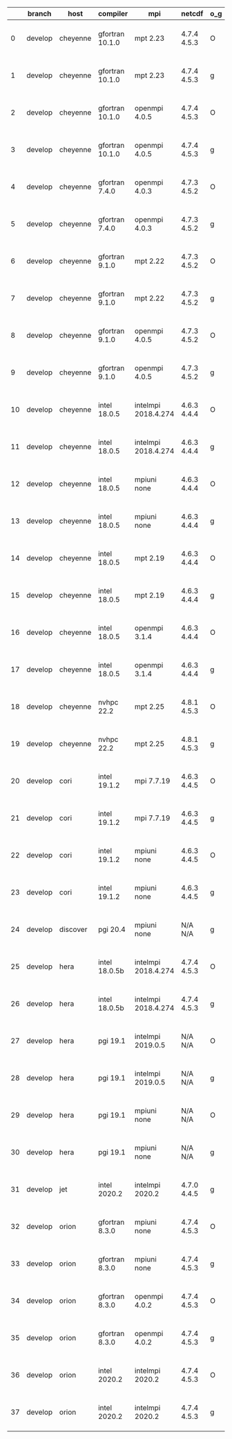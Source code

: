 |    | branch   | host     | compiler        | mpi                 | netcdf      | o_g   | os     | build   | u_pass   | u_fail   | s_pass   | s_fail   | e_pass   | e_fail   | nuopc_pass   | nuopc_fail   | artifacts_hash                                                                                                                                                 | modified                  |
|----|----------|----------|-----------------|---------------------|-------------|-------|--------|---------|----------|----------|----------|----------|----------|----------|--------------|--------------|----------------------------------------------------------------------------------------------------------------------------------------------------------------|---------------------------|
|  0 | develop  | cheyenne | gfortran 10.1.0 | mpt 2.23            | 4.7.4 4.5.3 | O     | Linux  | pass    | 13764    | 0        | 49       | 0        | 80       | 0        | 50           | 0            | [artifacts](https://github.com/esmf-org/esmf-test-artifacts/tree/8fb616d79cb82f85898c709ed38f8fd562fb071b/develop/cheyenne/gfortran/10.1.0/O/mpt/2.23)         | 2022-07-19 02:56:19 -0600 |
|  1 | develop  | cheyenne | gfortran 10.1.0 | mpt 2.23            | 4.7.4 4.5.3 | g     | Linux  | pass    | 13764    | 0        | 49       | 0        | 80       | 0        | 50           | 0            | [artifacts](https://github.com/esmf-org/esmf-test-artifacts/tree/2991bcbd345ce71e4d50f1a049adf169a56f454e/develop/cheyenne/gfortran/10.1.0/g/mpt/2.23)         | 2022-07-19 03:09:13 -0600 |
|  2 | develop  | cheyenne | gfortran 10.1.0 | openmpi 4.0.5       | 4.7.4 4.5.3 | O     | Linux  | pass    | 13764    | 0        | 49       | 0        | 80       | 0        | 50           | 0            | [artifacts](https://github.com/esmf-org/esmf-test-artifacts/tree/2348a08d716a7f3c28556828ee1575a9ea57c35b/develop/cheyenne/gfortran/10.1.0/O/openmpi/4.0.5)    | 2022-07-19 03:03:44 -0600 |
|  3 | develop  | cheyenne | gfortran 10.1.0 | openmpi 4.0.5       | 4.7.4 4.5.3 | g     | Linux  | pass    | 13764    | 0        | 49       | 0        | 80       | 0        | 50           | 0            | [artifacts](https://github.com/esmf-org/esmf-test-artifacts/tree/55b7c03bec62d33831ffd309b23d3ec9c846dd04/develop/cheyenne/gfortran/10.1.0/g/openmpi/4.0.5)    | 2022-07-19 03:16:00 -0600 |
|  4 | develop  | cheyenne | gfortran 7.4.0  | openmpi 4.0.3       | 4.7.3 4.5.2 | O     | Linux  | pass    | 13764    | 0        | 49       | 0        | 80       | 0        | 49           | 1            | [artifacts](https://github.com/esmf-org/esmf-test-artifacts/tree/50722a81caa5f211a1d011ea6d2d5058b6d1b3f3/develop/cheyenne/gfortran/7.4.0/O/openmpi/4.0.3)     | 2022-07-19 02:59:46 -0600 |
|  5 | develop  | cheyenne | gfortran 7.4.0  | openmpi 4.0.3       | 4.7.3 4.5.2 | g     | Linux  | pass    | 13764    | 0        | 49       | 0        | 80       | 0        | 50           | 0            | [artifacts](https://github.com/esmf-org/esmf-test-artifacts/tree/a93f4e671794556a30a20b3e8023fd81cdc62d73/develop/cheyenne/gfortran/7.4.0/g/openmpi/4.0.3)     | 2022-07-19 03:13:39 -0600 |
|  6 | develop  | cheyenne | gfortran 9.1.0  | mpt 2.22            | 4.7.3 4.5.2 | O     | Linux  | pass    | 13764    | 0        | 49       | 0        | 80       | 0        | 50           | 0            | [artifacts](https://github.com/esmf-org/esmf-test-artifacts/tree/3dbd2a8ebef4cf1a9854e973afa7f8f5fb18afb2/develop/cheyenne/gfortran/9.1.0/O/mpt/2.22)          | 2022-07-19 02:55:44 -0600 |
|  7 | develop  | cheyenne | gfortran 9.1.0  | mpt 2.22            | 4.7.3 4.5.2 | g     | Linux  | pass    | 13764    | 0        | 49       | 0        | 80       | 0        | 50           | 0            | [artifacts](https://github.com/esmf-org/esmf-test-artifacts/tree/08b19867ee19963b3d681d1ccec68a89978f95b0/develop/cheyenne/gfortran/9.1.0/g/mpt/2.22)          | 2022-07-19 03:08:42 -0600 |
|  8 | develop  | cheyenne | gfortran 9.1.0  | openmpi 4.0.5       | 4.7.3 4.5.2 | O     | Linux  | pass    | 13764    | 0        | 49       | 0        | 80       | 0        | 50           | 0            | [artifacts](https://github.com/esmf-org/esmf-test-artifacts/tree/a63de6381b7b64d183b43399fcffe372c92a71c7/develop/cheyenne/gfortran/9.1.0/O/openmpi/4.0.5)     | 2022-07-19 03:01:49 -0600 |
|  9 | develop  | cheyenne | gfortran 9.1.0  | openmpi 4.0.5       | 4.7.3 4.5.2 | g     | Linux  | pass    | 13764    | 0        | 49       | 0        | 80       | 0        | 50           | 0            | [artifacts](https://github.com/esmf-org/esmf-test-artifacts/tree/b43e58567b19c6a5b1c46aac679123c03e550dbf/develop/cheyenne/gfortran/9.1.0/g/openmpi/4.0.5)     | 2022-07-19 03:14:50 -0600 |
| 10 | develop  | cheyenne | intel 18.0.5    | intelmpi 2018.4.274 | 4.6.3 4.4.4 | O     | Linux  | pass    | 13764    | 0        | 49       | 0        | 80       | 0        | 50           | 0            | [artifacts](https://github.com/esmf-org/esmf-test-artifacts/tree/aacb5419b71050f2dd60498494b376c2aff0640e/develop/cheyenne/intel/18.0.5/O/intelmpi/2018.4.274) | 2022-07-19 04:08:46 -0600 |
| 11 | develop  | cheyenne | intel 18.0.5    | intelmpi 2018.4.274 | 4.6.3 4.4.4 | g     | Linux  | pass    | 13764    | 0        | 49       | 0        | 80       | 0        | 50           | 0            | [artifacts](https://github.com/esmf-org/esmf-test-artifacts/tree/bd6147596e79fa49ab781848fc0f636cc15a5698/develop/cheyenne/intel/18.0.5/g/intelmpi/2018.4.274) | 2022-07-19 04:15:58 -0600 |
| 12 | develop  | cheyenne | intel 18.0.5    | mpiuni none         | 4.6.3 4.4.4 | O     | Linux  | pass    | 12241    | 0        | 8        | 0        | 43       | 0        | 0            | 50           | [artifacts](https://github.com/esmf-org/esmf-test-artifacts/tree/714e8f57600d84a68179e77b968a0f58d72f06f4/develop/cheyenne/intel/18.0.5/O/mpiuni/none)         | 2022-07-19 03:47:59 -0600 |
| 13 | develop  | cheyenne | intel 18.0.5    | mpiuni none         | 4.6.3 4.4.4 | g     | Linux  | pass    | 12241    | 0        | 8        | 0        | 43       | 0        | 0            | 50           | [artifacts](https://github.com/esmf-org/esmf-test-artifacts/tree/bb8cc8fa6867fd9d057406ade29d325660aeb91f/develop/cheyenne/intel/18.0.5/g/mpiuni/none)         | 2022-07-19 03:58:18 -0600 |
| 14 | develop  | cheyenne | intel 18.0.5    | mpt 2.19            | 4.6.3 4.4.4 | O     | Linux  | pass    | 13764    | 0        | 49       | 0        | 80       | 0        | 50           | 0            | [artifacts](https://github.com/esmf-org/esmf-test-artifacts/tree/b9493048ca4690ea5f6b462abc22744175777354/develop/cheyenne/intel/18.0.5/O/mpt/2.19)            | 2022-07-19 04:17:16 -0600 |
| 15 | develop  | cheyenne | intel 18.0.5    | mpt 2.19            | 4.6.3 4.4.4 | g     | Linux  | pass    | 13764    | 0        | 49       | 0        | 80       | 0        | 50           | 0            | [artifacts](https://github.com/esmf-org/esmf-test-artifacts/tree/29a976c87b1a22b4f5bf7612f9e876f33a37bd31/develop/cheyenne/intel/18.0.5/g/mpt/2.19)            | 2022-07-19 04:22:52 -0600 |
| 16 | develop  | cheyenne | intel 18.0.5    | openmpi 3.1.4       | 4.6.3 4.4.4 | O     | Linux  | pass    | 13764    | 0        | 49       | 0        | 80       | 0        | 50           | 0            | [artifacts](https://github.com/esmf-org/esmf-test-artifacts/tree/c5c36059050bee990989f38f534c3a49bf859172/develop/cheyenne/intel/18.0.5/O/openmpi/3.1.4)       | 2022-07-19 04:10:46 -0600 |
| 17 | develop  | cheyenne | intel 18.0.5    | openmpi 3.1.4       | 4.6.3 4.4.4 | g     | Linux  | pass    | 13764    | 0        | 49       | 0        | 80       | 0        | 50           | 0            | [artifacts](https://github.com/esmf-org/esmf-test-artifacts/tree/3278a6089ddbeedf297a7bd7ddba44e54a00b8e5/develop/cheyenne/intel/18.0.5/g/openmpi/3.1.4)       | 2022-07-19 04:19:12 -0600 |
| 18 | develop  | cheyenne | nvhpc 22.2      | mpt 2.25            | 4.8.1 4.5.3 | O     | Linux  | pass    | 13761    | 3        | 49       | 0        | 80       | 0        | 45           | 5            | [artifacts](https://github.com/esmf-org/esmf-test-artifacts/tree/af9e9846b72a3b5624b522f4509efeed33f3f9b0/develop/cheyenne/nvhpc/22.2/O/mpt/2.25)              | 2022-07-19 03:55:35 -0600 |
| 19 | develop  | cheyenne | nvhpc 22.2      | mpt 2.25            | 4.8.1 4.5.3 | g     | Linux  | pass    | 12879    | 885      | 35       | 14       | 66       | 14       | 10           | 40           | [artifacts](https://github.com/esmf-org/esmf-test-artifacts/tree/26e0f536bd7fc80779f28dd142a4b8e206626933/develop/cheyenne/nvhpc/22.2/g/mpt/2.25)              | 2022-07-19 04:51:23 -0600 |
| 20 | develop  | cori     | intel 19.1.2    | mpi 7.7.19          | 4.6.3 4.4.5 | O     | Unicos | pass    | 13764    | 0        | 49       | 0        | 80       | 0        | 50           | 0            | [artifacts](https://github.com/esmf-org/esmf-test-artifacts/tree/cd9398aa9493440f5c8cc3760972dcb72e71c45f/develop/cori/intel/19.1.2/O/mpi/7.7.19)              | 2022-07-19 17:51:23 -0700 |
| 21 | develop  | cori     | intel 19.1.2    | mpi 7.7.19          | 4.6.3 4.4.5 | g     | Unicos | pass    | 13764    | 0        | 49       | 0        | 80       | 0        | 50           | 0            | [artifacts](https://github.com/esmf-org/esmf-test-artifacts/tree/f0963b6206ab3790f74cc43e6e32f2450f11c43c/develop/cori/intel/19.1.2/g/mpi/7.7.19)              | 2022-07-19 17:43:15 -0700 |
| 22 | develop  | cori     | intel 19.1.2    | mpiuni none         | 4.6.3 4.4.5 | O     | Unicos | pass    | 12241    | 0        | 8        | 0        | 43       | 0        | 0            | 50           | [artifacts](https://github.com/esmf-org/esmf-test-artifacts/tree/8f74b8cd1dde90a905c23e322b419b5f0cf55e30/develop/cori/intel/19.1.2/O/mpiuni/none)             | 2022-07-19 10:55:44 -0700 |
| 23 | develop  | cori     | intel 19.1.2    | mpiuni none         | 4.6.3 4.4.5 | g     | Unicos | pass    | 12241    | 0        | 8        | 0        | 43       | 0        | 0            | 50           | [artifacts](https://github.com/esmf-org/esmf-test-artifacts/tree/612bb6b1fa2004146bb0c6f424ef1f0a449e4e0d/develop/cori/intel/19.1.2/g/mpiuni/none)             | 2022-07-19 10:52:41 -0700 |
| 24 | develop  | discover | pgi 20.4        | mpiuni none         | N/A N/A     | g     | Linux  | pass    | 11614    | 627      | 4        | 4        | 40       | 3        | 0            | 50           | [artifacts](https://github.com/esmf-org/esmf-test-artifacts/tree/9b7ceb136d4d659bc5dd88d948be3b98ad845e28/develop/discover/pgi/20.4/g/mpiuni/none)             | 2022-07-19 03:36:00 -0400 |
| 25 | develop  | hera     | intel 18.0.5b   | intelmpi 2018.4.274 | 4.7.4 4.5.3 | O     | Linux  | pass    | 13764    | 0        | 49       | 0        | 80       | 0        | 50           | 0            | [artifacts](https://github.com/esmf-org/esmf-test-artifacts/tree/42956524adb0b3676f9a6bc95c2a2a244a5d3428/develop/hera/intel/18.0.5b/O/intelmpi/2018.4.274)    | 2022-07-19 07:15:56 +0000 |
| 26 | develop  | hera     | intel 18.0.5b   | intelmpi 2018.4.274 | 4.7.4 4.5.3 | g     | Linux  | pass    | 13764    | 0        | 49       | 0        | 80       | 0        | 50           | 0            | [artifacts](https://github.com/esmf-org/esmf-test-artifacts/tree/1656ad4e2172c6fcc732e721781f740f3724147a/develop/hera/intel/18.0.5b/g/intelmpi/2018.4.274)    | 2022-07-19 07:19:10 +0000 |
| 27 | develop  | hera     | pgi 19.1        | intelmpi 2019.0.5   | N/A N/A     | O     | Linux  | pass    | fail     | fail     | fail     | fail     | fail     | fail     | 0            | 0            | [artifacts](https://github.com/esmf-org/esmf-test-artifacts/tree/52cfc5d535fd189343986b82bfbbbc5933c15a0d/develop/hera/pgi/19.1/O/intelmpi/2019.0.5)           | 2022-07-19 10:44:31 +0000 |
| 28 | develop  | hera     | pgi 19.1        | intelmpi 2019.0.5   | N/A N/A     | g     | Linux  | pass    | fail     | fail     | fail     | fail     | fail     | fail     | 0            | 0            | [artifacts](https://github.com/esmf-org/esmf-test-artifacts/tree/776408414a826352b8b5a4fecaa469c844383bec/develop/hera/pgi/19.1/g/intelmpi/2019.0.5)           | 2022-07-19 10:47:54 +0000 |
| 29 | develop  | hera     | pgi 19.1        | mpiuni none         | N/A N/A     | O     | Linux  | pass    | 11614    | 627      | 6        | 2        | 40       | 3        | 0            | 50           | [artifacts](https://github.com/esmf-org/esmf-test-artifacts/tree/9a44e9c4d15953a457df9d967ad9b8a0730ba243/develop/hera/pgi/19.1/O/mpiuni/none)                 | 2022-07-19 07:27:46 +0000 |
| 30 | develop  | hera     | pgi 19.1        | mpiuni none         | N/A N/A     | g     | Linux  | pass    | 11614    | 627      | 4        | 4        | 40       | 3        | 0            | 50           | [artifacts](https://github.com/esmf-org/esmf-test-artifacts/tree/5471f85557391a01cb08282e47f5a6d36934565a/develop/hera/pgi/19.1/g/mpiuni/none)                 | 2022-07-19 07:38:54 +0000 |
| 31 | develop  | jet      | intel 2020.2    | intelmpi 2020.2     | 4.7.0 4.4.5 | g     | Linux  | pass    | pending  | pending  | pending  | pending  | pending  | pending  | pending      | pending      | [artifacts](https://github.com/esmf-org/esmf-test-artifacts/tree/569a78f3291179a529a8132ad480cf6c11b6fa4a/develop/jet/intel/2020.2/g/intelmpi/2020.2)          | 2022-07-19 04:07:34 +0000 |
| 32 | develop  | orion    | gfortran 8.3.0  | mpiuni none         | 4.7.4 4.5.3 | O     | Linux  | pass    | 12241    | 0        | 8        | 0        | 43       | 0        | 0            | 50           | [artifacts](https://github.com/esmf-org/esmf-test-artifacts/tree/6a600aac383d2504c4a9a151259fed4ccf07fad8/develop/orion/gfortran/8.3.0/O/mpiuni/none)          | 2022-07-19 02:54:38 -0500 |
| 33 | develop  | orion    | gfortran 8.3.0  | mpiuni none         | 4.7.4 4.5.3 | g     | Linux  | pass    | 12241    | 0        | 8        | 0        | 43       | 0        | 0            | 50           | [artifacts](https://github.com/esmf-org/esmf-test-artifacts/tree/d50f0f5896cc049cde34be8a8c058b7ed9b7a7ac/develop/orion/gfortran/8.3.0/g/mpiuni/none)          | 2022-07-19 03:10:04 -0500 |
| 34 | develop  | orion    | gfortran 8.3.0  | openmpi 4.0.2       | 4.7.4 4.5.3 | O     | Linux  | pass    | 13764    | 0        | 49       | 0        | 80       | 0        | 50           | 0            | [artifacts](https://github.com/esmf-org/esmf-test-artifacts/tree/5be142eccd35d525b6174993f326ca8840cda05c/develop/orion/gfortran/8.3.0/O/openmpi/4.0.2)        | 2022-07-19 03:36:27 -0500 |
| 35 | develop  | orion    | gfortran 8.3.0  | openmpi 4.0.2       | 4.7.4 4.5.3 | g     | Linux  | pass    | 13764    | 0        | 49       | 0        | 80       | 0        | 50           | 0            | [artifacts](https://github.com/esmf-org/esmf-test-artifacts/tree/f44f62fd7ee3174580911c7fb423a7837e9624a2/develop/orion/gfortran/8.3.0/g/openmpi/4.0.2)        | 2022-07-19 03:37:29 -0500 |
| 36 | develop  | orion    | intel 2020.2    | intelmpi 2020.2     | 4.7.4 4.5.3 | O     | Linux  | pass    | 13764    | 0        | 49       | 0        | 80       | 0        | 50           | 0            | [artifacts](https://github.com/esmf-org/esmf-test-artifacts/tree/4073e7a1570fb58573279ed6a28f23b118f429e3/develop/orion/intel/2020.2/O/intelmpi/2020.2)        | 2022-07-19 03:45:29 -0500 |
| 37 | develop  | orion    | intel 2020.2    | intelmpi 2020.2     | 4.7.4 4.5.3 | g     | Linux  | pass    | 13764    | 0        | 49       | 0        | 80       | 0        | 50           | 0            | [artifacts](https://github.com/esmf-org/esmf-test-artifacts/tree/d66f769248d2e7a165102c224b64f39ed32dbaaa/develop/orion/intel/2020.2/g/intelmpi/2020.2)        | 2022-07-19 03:36:56 -0500 |